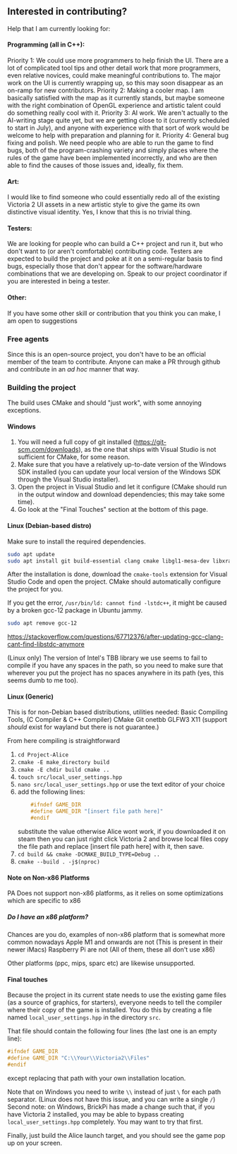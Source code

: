 ## Interested in contributing?

Help that I am currently looking for:

#### Programming (all in C++):

Priority 1: We could use more programmers to help finish the UI. There are a lot of complicated tool tips and other detail work that more programmers, even relative novices, could make meaningful contributions to. The major work on the UI is currently wrapping up, so this may soon disappear as an on-ramp for new contributors.
Priority 2: Making a cooler map. I am basically satisfied with the map as it currently stands, but maybe someone with the right combination of OpenGL experience and artistic talent could do something really cool with it.
Priority 3: AI work. We aren't actually to the AI-writing stage quite yet, but we are getting close to it (currently scheduled to start in July), and anyone with experience with that sort of work would be welcome to help with preparation and planning for it.
Priority 4: General bug fixing and polish. We need people who are able to run the game to find bugs, both of the program-crashing variety and simply places where the rules of the game have been implemented incorrectly, and who are then able to find the causes of those issues and, ideally, fix them.

#### Art:

I would like to find someone who could essentially redo all of the existing Victoria 2 UI assets in a new artistic style to give the game its own distinctive visual identity. Yes, I know that this is no trivial thing.

#### Testers:

We are looking for people who can build a C++ project and run it, but who don't want to (or aren't comfortable) contributing code. Testers are expected to build the project and poke at it on a semi-regular basis to find bugs, especially those that don't appear for the software/hardware combinations that we are developing on. Speak to our project coordinator if you are interested in being a tester.

#### Other:

If you have some other skill or contribution that you think you can make, I am open to suggestions

### Free agents

Since this is an open-source project, you don't have to be an official member of the team to contribute. Anyone can make a PR through github and contribute in an *ad hoc* manner that way.

### Building the project

The build uses CMake and should "just work", with some annoying exceptions.

#### Windows

1. You will need a full copy of git installed (https://git-scm.com/downloads), as the one that ships with Visual Studio is not sufficient for CMake, for some reason.
2. Make sure that you have a relatively up-to-date version of the Windows SDK installed (you can update your local version of the Windows SDK through the Visual Studio installer).
3. Open the project in Visual Studio and let it configure (CMake should run in the output window and download dependencies; this may take some time).
4. Go look at the "Final Touches" section at the bottom of this page.

#### Linux (Debian-based distro)

Make sure to install the required dependencies.

```bash
sudo apt update
sudo apt install git build-essential clang cmake libgl1-mesa-dev libxrandr-dev libxinerama-dev libxcursor-dev libxi-dev
```

After the installation is done, download the `cmake-tools` extension for Visual Studio Code and open the project. CMake should automatically configure the project for you.

If you get the error, `/usr/bin/ld: cannot find -lstdc++`, it might be caused by a broken gcc-12 package in Ubuntu jammy.
```bash
sudo apt remove gcc-12
```
https://stackoverflow.com/questions/67712376/after-updating-gcc-clang-cant-find-libstdc-anymore

(Linux only) The version of Intel's TBB library we use seems to fail to compile if you have any spaces in the path, so you need to make sure that wherever you put the project has no spaces anywhere in its path (yes, this seems dumb to me too).

#### Linux (Generic)

This is for non-Debian based distributions, utilities needed:
Basic Compiling Tools, (C Compiler & C++ Compiler)
CMake
Git
onetbb
GLFW3
X11 (support *should* exist for wayland but there is not guarantee.)

From here compiling is straightforward
1. `cd Project-Alice`
2. `cmake -E make_directory build`
3. `cmake -E chdir build cmake ..`
4. `touch src/local_user_settings.hpp`
5. `nano src/local_user_settings.hpp` or use the text editor of your choice
6. add the following lines:
    ```cpp
        #ifndef GAME_DIR
        #define GAME_DIR "[insert file path here]"
        #endif
    ```
    substitute the value otherwise Alice wont work, if you downloaded it on steam then you can just right click Victoria 2 and browse local files
    copy the file path and replace [insert file path here] with it, then save.
7. `cd build && cmake -DCMAKE_BUILD_TYPE=Debug ..`
8. `cmake --build . -j$(nproc)`

#### Note on Non-x86 Platforms

PA Does not support non-x86 platforms, as it relies on some optimizations which are specific to x86

##### Do I have an x86 platform?

Chances are you do, examples of non-x86 platform that is somewhat more common nowadays
Apple M1 and onwards are not (This is present in their newer iMacs)
Raspberry Pi are not (All of them, these all don't use x86)

Other platforms (ppc, mips, sparc etc) are likewise unsupported.

#### Final touches

Because the project in its current state needs to use the existing game files (as a source of graphics, for starters), everyone needs to tell the compiler where their copy of the game is installed. You do this by creating a file named `local_user_settings.hpp` in the directory `src`.

That file should contain the following four lines (the last one is an empty line):
```cpp
#ifndef GAME_DIR
#define GAME_DIR "C:\\Your\\Victoria2\\Files"
#endif

```
except replacing that path with your own installation location.

Note that on Windows you need to write `\\` instead of just `\` for each path separator. (Linux does not have this issue, and you can write a single `/`)
Second note: on Windows, BrickPi has made a change such that, if you have Victoria 2 installed, you may be able to bypass creating `local_user_settings.hpp` completely. You may want to try that first.

Finally, just build the Alice launch target, and you should see the game pop up on your screen.
